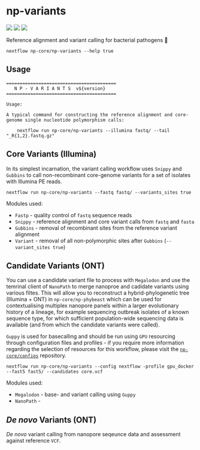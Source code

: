 # np-variants

![](https://img.shields.io/badge/lang-nextflow-41ab5d.svg)
![](https://img.shields.io/badge/version-0.1.0-addd8e.svg)
![](https://img.shields.io/badge/biorxiv-v0-f7fcb9.svg)

Reference alignment and variant calling for bacterial pathogens :orangutan:

```
nextflow np-core/np-variants --help true
```

## Usage

```
=========================================
   N P - V A R I A N T S  v${version}
=========================================

Usage:

A typical command for constructing the reference alignment and core-genome single nucleotide polymorphism calls:

    nextflow run np-core/np-variants --illumina fastq/ --tail "_R{1,2}.fastq.gz"

```

## Core Variants (Illumina)

In its simplest incarnation, the variant calling workflow uses `Snippy` and `Gubbins` to call non-recombinant core-genome variants for a set of isolates with Illumina PE reads.

```
nextflow run np-core/np-variants --fastq fastq/ --variants_sites true
```

Modules used:

* `Fastp` - quality control of `fastq` sequence reads 
* `Snippy` - reference alignment and core variant calls from `fastq` and `fasta`
* `Gubbins` - removal of recombinant sites from the reference variant alignment
* `Variant` - removal of all non-polymorphic sites after `Gubbins` (`--variant_sites true`)


## Candidate Variants (ONT)

You can use a candidate variant file to process with `Megalodon` and use the temrinal client of `NanoPath` to merge nanoproe and cadidate variants using various filtes. This will allow you to reconstruct a hybrid-phylogenetic tree (Illumina + ONT) in `np-core/np-phybeast` which can be used for contextualising multiplex nanopore panels within a larger evolutionary history of a lineage, for example sequencing outbreak isolates of a known sequence type, for which sufficient population-wide sequencing data is available (and from which the candidate variants were called).

`Guppy` is used for basecalling and should be run using `GPU` resourcing through configuration files and profiles - if you require more information regarding the selection of resources for this workflow, please visit the [`np-core/configs`](https://github.com/np-core/configs) repository.

```
nextflow run np-core/np-variants --config nextflow -profile gpu_docker --fast5 fast5/ --candidates core.vcf
```

Modules used:

* `Megalodon` - base- and variant calling using `Guppy`
* `NanoPath` - 

## *De novo* Variants (ONT)

*De novo* variant calling from nanopore seqeunce data and assessment against reference `VCF`.
